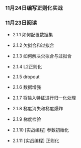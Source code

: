 ### 11月24日编写正则化实战

### 11月23日阅读
 - 2.1.1 如何配置数据集
     
 - 2.1.2 欠拟合和过拟合
 - 2.1.3 如何解决欠拟合与过拟合
 - 2.1.4 L2正则化
 - 2.1.5 dropout
 - 2.1.6 数据增强
 - 2.1.7 将输入特征进行归一化处理
 - 2.1.8 梯度消失和梯度爆炸
 - 2.1.9 梯度检验
 - 2.1.10 [实战编程] 参数初始化
 - 2.1.11 [实战编程] 正则化